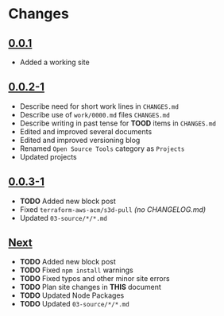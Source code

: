 # Changes

## [0.0.1](https://go.s3d.club/s3d-website/work/0.0.1)
- Added a working site

## [0.0.2-1](https://go.s3d.club/s3d-website/work/0.0.2)
- Describe need for short work lines in `CHANGES.md`
- Describe use of `work/0000.md` files `CHANGES.md`
- Describe writing in past tense for **TOOD** items in `CHANGES.md`
- Edited and improved several documents
- Edited and improved versioning blog
- Renamed `Open Source Tools` category as `Projects`
- Updated projects

## [0.0.3-1](https://go.s3d.club/s3d-website/work/0.0.3)
- **TODO** Added new block post
- Fixed `terraform-aws-acm/s3d-pull` _(no CHANGELOG.md)_
- Updated `03-source/*/*.md`

## [Next](https://go.s3d.club/s3d-website/next)
- **TODO** Added new block post
- **TODO** Fixed `npm install` warnings
- **TODO** Fixed typos and other minor site errors
- **TODO** Plan site changes in **THIS** document
- **TODO** Updated Node Packages
- **TODO** Updated `03-source/*/*.md`
